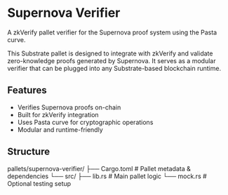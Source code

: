 # Supernova Verifier

A zkVerify pallet verifier for the Supernova proof system using the Pasta curve.

This Substrate pallet is designed to integrate with zkVerify and validate zero-knowledge proofs generated by Supernova. It serves as a modular verifier that can be plugged into any Substrate-based blockchain runtime.

## Features

- Verifies Supernova proofs on-chain
- Built for zkVerify integration
- Uses Pasta curve for cryptographic operations
- Modular and runtime-friendly

## Structure
pallets/supernova-verifier/
├── Cargo.toml         # Pallet metadata & dependencies
└── src/
    ├── lib.rs         # Main pallet logic
    └── mock.rs        # Optional testing setup
